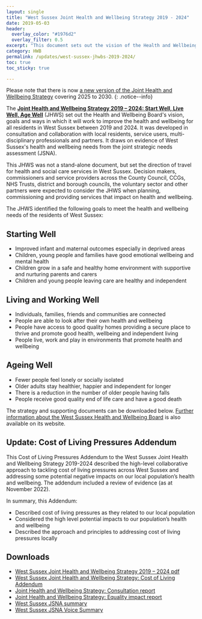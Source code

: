 ```yaml
---
layout: single
title: "West Sussex Joint Health and Wellbeing Strategy 2019 - 2024"
date: 2019-05-03
header: 
  overlay_color: "#1976d2"
  overlay_filter: 0.5
excerpt: "This document sets out the vision of the Health and Wellbeing Board, its goals and the ways in which it will work to improve the health and wellbeing for all residents in West Sussex."
category: HWB
permalink: /updates/west-sussex-jhwbs-2019-2024/
toc: true
toc_sticky: true

---
```

Please note that there is now [a new version of the Joint Health and Wellbeing Strategy](/updates/west-sussex-jlhwbs-2025-2030/) covering 2025 to 2030.
{: .notice--info}

The **[Joint Health and Wellbeing Strategy 2019 – 2024: Start Well, Live Well, Age Well](/assets/core/FINAL-JHWS-2019-2024.pdf)** (JHWS) set out the Health and Wellbeing Board's vision, goals and ways in which it will work to improve the health and wellbeing for all residents in West Sussex between 2019 and 2024. It was developed in consultation and collaboration with local residents, service users, multi-disciplinary professionals and partners. It draws on evidence of West Sussex's health and wellbeing needs from the joint strategic needs assessment (JSNA).  

This JHWS was not a stand-alone document, but set the direction of travel for health and social care services in West Sussex. Decision makers, commissioners and service providers across the County Council, CCGs, NHS Trusts, district and borough councils, the voluntary sector and other partners were expected to consider the JHWS when planning, commissioning and providing services that impact on health and wellbeing. 

The JHWS identified the following goals to meet the health and wellbeing needs of the residents of West Sussex: 

## Starting Well
 * Improved infant and maternal outcomes especially in deprived areas
 * Children, young people and families have good emotional wellbeing and mental health
 * Children grow in a safe and healthy home environment with supportive and nurturing parents and carers 
 * Children and young people leaving care are healthy and independent

## Living and Working Well
* Individuals, families, friends and communities are connected
* People are able to look after their own health and wellbeing
* People have access to good quality homes providing a secure place to thrive and promote good health, wellbeing and independent living
* People live, work and play in environments that promote health and wellbeing

## Ageing Well
* Fewer people feel lonely or socially isolated
* Older adults stay healthier, happier and independent for longer
* There is a reduction in the number of older people having falls 
* People receive good quality end of life care and have a good death

The strategy and supporting documents can be downloaded below.  [Further information about the West Sussex Health and Wellbeing Board](www.westsussex.gov.uk/hwb) is also available on its website.

## Update: Cost of Living Pressures Addendum
This Cost of Living Pressures Addendum to the West Sussex Joint Health and Wellbeing Strategy 2019-2024 described the high-level collaborative approach to tackling cost of living pressures across West Sussex and addressing some potential negative impacts on our local population’s health and wellbeing. The addendum included a review of evidence (as at November 2022).

In summary, this Addendum:

*	Described cost of living pressures as they related to our local population
*	Considered the high level potential impacts to our population’s health and wellbeing
*	Described the approach and principles to addressing cost of living pressures locally


## Downloads
* [West Sussex Joint Health and Wellbeing Strategy 2019 – 2024 pdf](/assets/core/FINAL-JHWS-2019-2024.pdf)
* [West Sussex Joint Health and Wellbeing Strategy: Cost of Living Addendum](/assets/core/JHWB-strategy-cost-of-living-addendum.pdf)
* [Joint Health and Wellbeing Strategy: Consultation report](/assets/core/JHWS-consultation-report-final.pdf)
* [Joint Health and Wellbeing Strategy: Equality impact report](/assets/core/JHWS-EIR-final.pdf)
* [West Sussex JSNA summary](/assets/core/west-sussex-jsna-summary-2018.pdf)
* [West Sussex JSNA Voice Summary](/assets/core/west-sussex-jsna-voice-summary-2018.pdf)
